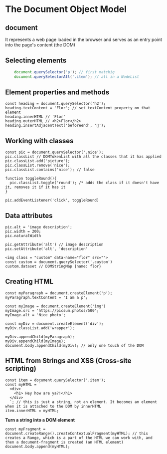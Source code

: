 # The Document Object Model
## document
It represents a web page loaded in the browser and serves as an entry point into the page's content (the DOM)

## Selecting elements
```javascript
    document.querySelector('p'); // first matchig 
    document.querySelectorAll('.item'); // all in a NodeList
```
## Element properties and methods

    const heading = document.querySelector('h2');
    heading.textContent = 'Flor'; // set textContent property on that element
    heading.innerHTML // 'Flor'
    heading.outerHTML // <h2>Flor</h2>
    heading.insertAdjacentText('beforeend', '🍕');

## Working with classes

    const pic = document.querySelector('.nice');
    pic.classList // DOMTokenList with all the classes that it has applied
    pic.classList.add('picture');
    pic.classList.remove('nice');
    pic.classList.contains('nice'); // false
    
    function toggleRound(){
      pic.classList.toggle('round'); /* adds the class if it doesn't have it, removes it if it has it
    }
    
    pic.addEventListener('click', toggleRound)
    
## Data attributes

    pic.alt = 'image description';
    pic.width = 200;
    pic.naturalWidth
    
    pic.getAttribute('alt') // image description
    pic.setAttribute('alt', 'description'
    
    <img class = "custom" data-name="flor" src="">
    const custom = document.querySelector('.custom')
    custom.dataset // DOMStringMap {name: flor}
    
## Creating HTML

    const myParagraph = document.createElement('p');
    myParagraph.textContent = 'I am a p';
    
    const myImage = document.createElement('img')
    myImage.src = 'https://picsum.photos/500';
    myImage.alt = 'Nice photo';
    
    const myDiv = document.createElement('div');
    myDiv.classList.add('wrapper');
    
    myDiv.appendChild(myParagraph);
    myDiv.appendChild(myImage);
    document.body.appendChild(myDiv); // only one touch of the DOM

## HTML from Strings and XSS (Cross-site scripting)

    const item = document.querySelector('.item');
    const myHTML = `
      <div>
        <h1> Hey how are ya?!</h1>
      </div>
      `; // this is just a string, not an element. It becomes an element when it is attached to the DOM by innerHTML
    item.innerHTML = myHTML;
    
**Turn a string into a DOM element**

    const myFragment = document.createRange().createContextualFragment(myHTML); // this creates a Range, which is a part of the HTML we can work with, and then a document-fragment is created (an HTML element)
    document.body.append(myHTML);

    
